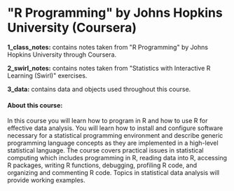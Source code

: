 # "R Programming" by Johns Hopkins University (Coursera)

**1_class_notes:** contains notes taken from "R Programming" by Johns Hopkins University through Coursera.  

**2_swirl_notes:** contains notes taken from "Statistics with Interactive R Learning (Swirl)" exercises.

**3_data:** contains data and objects used throughout this course.

#### About this course:
In this course you will learn how to program in R and how to use R for effective data analysis. You will learn how to install and configure software necessary for a statistical programming environment and describe generic programming language concepts as they are implemented in a high-level statistical language. The course covers practical issues in statistical computing which includes programming in R, reading data into R, accessing R packages, writing R functions, debugging, profiling R code, and organizing and commenting R code. Topics in statistical data analysis will provide working examples.
